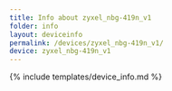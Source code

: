 ```yaml
---
title: Info about zyxel_nbg-419n_v1
folder: info
layout: deviceinfo
permalink: /devices/zyxel_nbg-419n_v1/
device: zyxel_nbg-419n_v1
---
```

{% include templates/device_info.md %}
